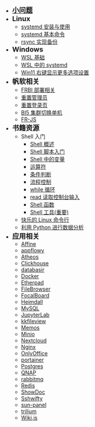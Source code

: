 - [<strong><span style="font-size:18px">小问题</span></strong>](main/issue_handle_record.md)
- <strong><span style="font-size:18px">Linux</span></strong>
  - [systemd 安装与使用](main/systemd_install_and_service_exmaple.md)
  - [systemd 基本命令](main/systemd_command.md)
  - [rsync 实现备份](main/rsync_backup.md)
- <strong><span style="font-size:18px">Windows</span></strong>
  - [WSL 基础](main/wsl_base.md)
  - [WSL 中的 systemd](main/systemd_in_wsl.md)
  - [Win11 右键显示更多选项设置](main/show_more_in_win11_right_click.md)
- <strong><span style="font-size:18px">帆软相关</span></strong>
  - [FRBI 部署相关](main/FRBI.md)
  - [重置管理员](main/reset_admmin.md)
  - [重置登录页](main/reset_login_page.md)
  - [BI5 集群切换单机](main/BI5_cluster2single.md)
  - [FR-JS](main/FR-JS.md)
- <strong><span style="font-size:18px">书籍资源</span></strong>
  - Shell 入门
    - [Shell 概述](main/Shell入门/Shell概述.md)
    - [Shell 脚本入门](main/Shell入门/Shell脚本入门.md)
    - [Shell 中的变量](main/Shell入门/Shell中的变量.md)
    - [运算符](main/Shell入门/运算符.md)
    - [条件判断](main/Shell入门/条件判断.md)
    - [流程控制](main/Shell入门/流程控制.md)
    - [while 循环](main/Shell入门/while循环.md)
    - [read 读取控制台输入](main/Shell入门/read读取控制台输入.md)
    - [Shell 函数](main/Shell入门/Shell函数)
    - [Shell 工具(重要)](<main/Shell入门/Shell工具(重要).md>)
  - [快乐的 Linux 命令行](<main/快乐的 Linux 命令行.md>)
  - [利用 Python 进行数据分析](<main/data_ana_by_py.md>)
- <strong><span style="font-size:18px">应用相关</span></strong>
  - [Affine](main/Affine.md)
  - [appflowy](main/appflowy.md)
  - [Atheos](main/Atheos.md)
  - [Clickhouse](main/clickhouse.md)
  - [databasir](main/databasir.md)
  - [Docker](main/Docker.md)
  - [Etherpad](main/Etherpad.md)
  - [FileBrowser](main/FileBrowser.md)
  - [FocalBoard](main/FocalBoard.md)
  - [Heimdall](main/Heimdall.md)
  - [MySQL](main/MySQL.md)
  - [JupyterLab](main/JupyterLab.md)
  - [kkfileview](main/kkfileview.md)
  - [Memos](main/Memos.md)
  - [Minio](main/Minio.md)
  - [Nextcloud](main/Nextcloud.md)
  - [Nginx](main/Nginx.md)
  - [OnlyOffice](main/OnlyOffice.md)
  - [portainer](main/portainer.md)
  - [Postgres](main/Postgres.md)
  - [QNAP](main/QNAP.md)
  - [rabbitmq](main/rabbitmq.md)
  - [Redis](main/Redis.md)
  - [ShowDoc](main/ShowDoc.md)
  - [Sshwifty](main/Sshwifty.md)
  - [sun-panel](main/sun-panel.md)
  - [trilium](main/trilium.md)
  - [Wiki.js](main/Wiki.js.md)
